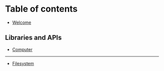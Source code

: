 # Table of contents

* [Welcome](README.md)

## Libraries and APIs

* [Computer](libraries-and-apis/computer.md)

***

* [Filesystem](filesystem.md)
